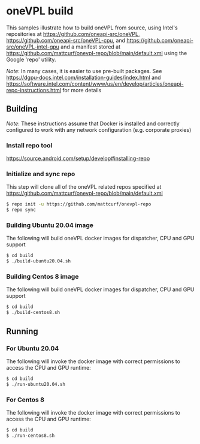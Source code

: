 # oneVPL build

This samples illustrate how to build oneVPL from source, using Intel's repositories at https://github.com/oneapi-src/oneVPL, https://github.com/oneapi-src/oneVPL-cpu, and https://github.com/oneapi-src/oneVPL-intel-gpu and a manifest stored at https://github.com/mattcurf/onevpl-repo/blob/main/default.xml using the Google 'repo' utility.

*Note*: In many cases, it is easier to use pre-built packages.  See https://dgpu-docs.intel.com/installation-guides/index.html and
https://software.intel.com/content/www/us/en/develop/articles/oneapi-repo-instructions.html for more details

## Building

*Note*: These instructions assume that Docker is installed and correctly configured to work with any network configuration (e.g. corporate proxies)

### Install repo tool
https://source.android.com/setup/develop#installing-repo

### Initialize and sync repo

This step will clone all of the oneVPL related repos specified at https://github.com/mattcurf/onevpl-repo/blob/main/default.xml 
```bash
$ repo init -u https://github.com/mattcurf/onevpl-repo
$ repo sync
```

### Building Ubuntu 20.04 image

The following will build oneVPL docker images for dispatcher, CPU and GPU support
```bash
$ cd build
$ ./build-ubuntu20.04.sh
```

### Building Centos 8 image

The following will build oneVPL docker images for dispatcher, CPU and GPU support
```bash
$ cd build
$ ./build-centos8.sh
```

## Running

### For Ubuntu 20.04

The following will invoke the docker image with correct permissions to access the CPU and GPU runtime:
```bash
$ cd build
$ ./run-ubuntu20.04.sh
```

### For Centos 8

The following will invoke the docker image with correct permissions to access the CPU and GPU runtime:
```bash
$ cd build
$ ./run-centos8.sh
```

